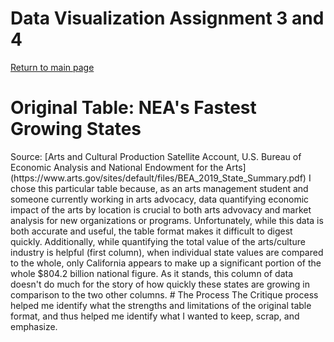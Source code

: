 # Data Visualization Assignment 3 and 4 
[Return to main page](/README.md)
# Original Table: NEA's Fastest Growing States 
<blockquote class="imgur-embed-pub" lang="en" data-id="a/fYIKeWh" data-context="false" ><a href="//imgur.com/a/fYIKeWh"></a></blockquote><script async src="//s.imgur.com/min/embed.js" charset="utf-8"></script>  
Source: [Arts and Cultural Production Satellite Account, U.S. Bureau of Economic Analysis and National Endowment for the Arts] (https://www.arts.gov/sites/default/files/BEA_2019_State_Summary.pdf)    
I chose this particular table because, as an arts management student and someone currently working in arts advocacy, data quantifying economic impact of the arts by location is crucial to both arts advovacy and market analysis for new organizations or programs. Unfortunately, while this data is both accurate and useful, the table format makes it difficult to digest quickly. Additionally, while quantifying the total value of the arts/culture industry is helpful (first column), when individual state values are compared to the whole, only California appears to make up a significant portion of the whole $804.2 billion national figure. As it stands, this column of data doesn't do much for the story of how quickly these states are growing in comparison to the two other columns.  
# The Process
The Critique process helped me identify what the strengths and limitations of the original table format, and thus helped me identify what I wanted to keep, scrap, and emphasize. 
